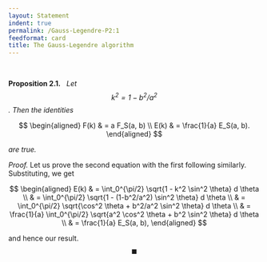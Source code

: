 ```yaml
---
layout: Statement
indent: true
permalink: /Gauss-Legendre-P2:1
feedformat: card
title: The Gauss-Legendre algorithm
---
```

<br>

**Proposition 2.1.** &nbsp; *Let $$ k^2 = 1 - b^2/a^2 $$. Then the identities*

$$
\begin{aligned}
	F(k) & = a F_S(a, b) \\
	E(k) & = \frac{1}{a} E_S(a, b).
\end{aligned}
$$

*are true.*
	
*Proof.* Let us prove the second equation with the first following similarly. Substituting, we get 

$$
\begin{aligned}
	E(k)
	& = \int_0^{\pi/2} \sqrt{1 - k^2 \sin^2 \theta} d \theta \\
	& = \int_0^{\pi/2} \sqrt{1 - (1-b^2/a^2) \sin^2 \theta} d \theta \\
	& = \int_0^{\pi/2} \sqrt{\cos^2 \theta + b^2/a^2 \sin^2 \theta} d \theta \\
	& = \frac{1}{a} \int_0^{\pi/2} \sqrt{a^2 \cos^2 \theta + b^2 \sin^2 \theta} d \theta \\
	& = \frac{1}{a} E_S(a, b),
\end{aligned}
$$

and hence our result. $$ \blacksquare $$
